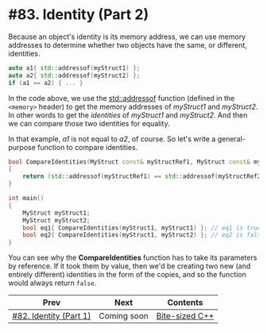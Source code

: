 # #83. Identity (Part 2)

Because an object's identity is its memory address, we can use memory addresses to determine whether two objects have the same, or different, identities.

```cpp
auto a1{ std::addressof(myStruct1) };
auto a2{ std::addressof(myStruct2) };
if (a1 == a2) { ... }
```

In the code above, we use the [std::addressof](https://docs.microsoft.com/cpp/standard-library/memory-functions#addressof) function (defined in the `<memory>` header) to get the memory addresses of *myStruct1* and *myStruct2*. In other words to get the *identities* of *myStruct1* and *myStruct2*. And then we can compare those two identities for equality.

In that example, *a1* is not equal to *a2*, of course. So let's write a general-purpose function to compare identities.

```cpp
bool CompareIdentities(MyStruct const& myStructRef1, MyStruct const& myStructRef2)
{
    return (std::addressof(myStructRef1) == std::addressof(myStructRef2));
}

int main()
{
    MyStruct myStruct1;
    MyStruct myStruct2;
    bool eq1{ CompareIdentities(myStruct1, myStruct1) }; // eq1 is true
    bool eq2{ CompareIdentities(myStruct1, myStruct2) }; // eq2 is false
}
```

You can see why the **CompareIdentities** function has to take its parameters by reference. If it took them by value, then we'd be creating two new (and entirely different) identities in the form of the copies, and so the function would always return `false`.

|Prev|Next|Contents|
|-|-|-|
|[#82. Identity (Part 1)](082.md)|Coming soon|[Bite-sized C++](../README.md)|
